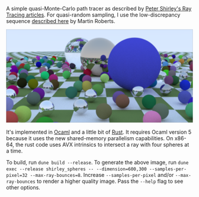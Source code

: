 A simple quasi-Monte-Carlo path tracer as described by [Peter Shirley's Ray Tracing articles](https://raytracing.github.io/).   For quasi-random sampling, I use the low-discrepancy sequence [described here](http://extremelearning.com.au/unreasonable-effectiveness-of-quasirandom-sequences/) by Martin Roberts.

![Our rendering of Shirley's test scene at 32 samples per pixel](https://github.com/dalev/path-tracer-ocaml/blob/main/shirley-spheres.png?raw=true)

It's implemented in [Ocaml](https://ocaml.org) and a little bit of [Rust](https://rust-lang.org).  It requires Ocaml version 5 because it uses the new shared-memory parallelism capabilities.  On x86-64, the rust code uses AVX intrinsics to intersect a ray with four spheres at a time.

To build, run `dune build --release`.  To generate the above image, run `dune exec --release shirley_spheres -- --dimension=600,300 --samples-per-pixel=32 --max-ray-bounces=8`.  Increase `--samples-per-pixel` and/or `--max-ray-bounces` to render a higher quality image.  Pass the `--help` flag to see other options.
